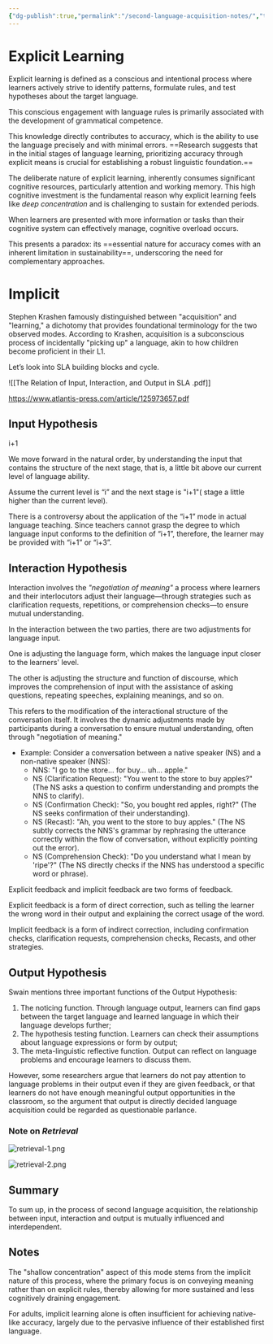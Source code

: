 ```yaml
---
{"dg-publish":true,"permalink":"/second-language-acquisition-notes/","tags":["Language"]}
---
```


# Explicit Learning 

Explicit learning is defined as a conscious and intentional process where learners actively strive to identify patterns, formulate rules, and test hypotheses about the target language.

This conscious engagement with language rules is primarily associated with the development of grammatical competence.

This knowledge directly contributes to accuracy, which is the ability to use the language precisely and with minimal errors. ==Research suggests that in the initial stages of language learning, prioritizing accuracy through explicit means is crucial for establishing a robust linguistic foundation.==

The deliberate nature of explicit learning, inherently consumes significant cognitive resources, particularly attention and working memory. This high cognitive investment is the fundamental reason why explicit learning feels like *deep concentration* and is challenging to sustain for extended periods.

When learners are presented with more information or tasks than their cognitive system can effectively manage, cognitive overload occurs. 

This presents a paradox: its ==essential nature for accuracy comes with an inherent limitation in sustainability==, underscoring the need for complementary approaches.

# Implicit 

Stephen Krashen famously distinguished between "acquisition" and "learning," a dichotomy that provides foundational terminology for the two observed modes. According to Krashen, acquisition is a subconscious process of incidentally "picking up" a language, akin to how children become proficient in their L1.

Let’s look into SLA building blocks and cycle.

![[The Relation of Input, Interaction, and Output in SLA .pdf]]

https://www.atlantis-press.com/article/125973657.pdf



## Input Hypothesis 

i+1

We move forward in the natural order, by understanding the input that contains the structure of the next stage, that is, a little bit above our current level of language ability.

Assume the current level is “i” and the next stage is "i+1"( stage a little higher than the current level).

There is a controversy about the application of the “i+1” mode in actual language teaching. Since teachers cannot grasp the degree to which language input conforms to the definition of “i+1”, therefore, the learner may be provided with “i+1” or “i+3”.

## Interaction Hypothesis 

Interaction involves the *"negotiation of meaning"* a process where learners and their interlocutors adjust their language—through strategies such as clarification requests, repetitions, or comprehension checks—to ensure mutual understanding.

In the interaction between the two parties, there are two adjustments for language input.

One is adjusting the language form, which makes the language input closer to the learners' level.

The other is adjusting the structure and function of discourse, which improves the comprehension of input with the assistance of asking questions, repeating speeches, explaining meanings, and so on.

This refers to the modification of the interactional structure of the conversation itself. It involves the dynamic adjustments made by participants during a conversation to ensure mutual understanding, often through "negotiation of meaning."

   * Example: Consider a conversation between a native speaker (NS) and a non-native speaker (NNS):
     * NNS: "I go to the store... for buy... uh... apple."
     * NS (Clarification Request): "You went to the store to buy apples?" (The NS asks a question to confirm understanding and prompts the NNS to clarify).
     * NS (Confirmation Check): "So, you bought red apples, right?" (The NS seeks confirmation of their understanding).
     * NS (Recast): "Ah, you went to the store to buy apples." (The NS subtly corrects the NNS's grammar by rephrasing the utterance correctly within the flow of conversation, without explicitly pointing out the error).
     * NS (Comprehension Check): "Do you understand what I mean by 'ripe'?" (The NS directly checks if the NNS has understood a specific word or phrase).


Explicit feedback and implicit feedback are two forms of feedback. 

Explicit feedback is a form of direct correction, such as telling the learner the wrong word in their output and explaining the correct usage of the word.

Implicit feedback is a form of indirect correction, including confirmation checks, clarification requests, comprehension checks, Recasts, and other strategies.

## Output Hypothesis 


Swain mentions three important functions of the Output Hypothesis:
1. The noticing function. Through language output, learners can find gaps between the target language and learned language in which their language develops further;
2. The hypothesis testing function. Learners can check their assumptions about language expressions or form by output;
3. The meta-linguistic reflective function. Output can reflect on language problems and encourage learners to discuss them.


However, some researchers argue that learners do not pay attention to language problems in their output even if they are given feedback, or that learners do not have enough meaningful output opportunities in the classroom, so the argument that output is directly decided language acquisition could be regarded as questionable parlance.


### Note on *Retrieval*

![retrieval-1.png](/img/user/Assets/retrieval-1.png)


![retrieval-2.png](/img/user/Assets/retrieval-2.png)



## Summary 

To sum up, in the process of second language acquisition, the relationship between input, interaction and output is mutually influenced and interdependent.

## Notes

The "shallow concentration" aspect of this mode stems from the implicit nature of this process, where the primary focus is on conveying meaning rather than on explicit rules, thereby allowing for more sustained and less cognitively draining engagement. 

For adults, implicit learning alone is often insufficient for achieving native-like accuracy, largely due to the pervasive influence of their established first language.


